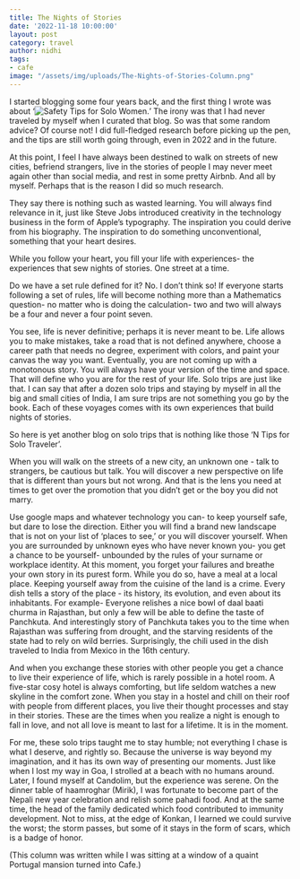 ```yaml
---
title: The Nights of Stories
date: '2022-11-18 10:00:00'
layout: post
category: travel
author: nidhi
tags:
- cafe
image: "/assets/img/uploads/The-Nights-of-Stories-Column.png"
---
```


I started blogging some four years back, and the first thing I wrote was about ‘![Safety Tips for Solo Women.](https://blog.junkjam.in/2018/03/18/safety-tips-for-solo-women-traveller/)’ The irony was that I had never traveled by myself when I curated that blog. So was that some random advice? Of course not! I did full-fledged research before picking up the pen, and the tips are still worth going through, even in 2022 and in the future.

At this point, I feel I have always been destined to walk on streets of new cities, befriend strangers, live in the stories of people I may never meet again other than social media, and rest in some pretty Airbnb. And all by myself. Perhaps that is the reason I did so much research.

They say there is nothing such as wasted learning. You will always find relevance in it, just like Steve Jobs introduced creativity in the technology business in the form of Apple’s typography. The inspiration you could derive from his biography. The inspiration to do something unconventional, something that your heart desires. 

While you follow your heart, you fill your life with experiences- the experiences that sew nights of stories. One street at a time. 

Do we have a set rule defined for it? No. I don’t think so! If everyone starts following a set of rules, life will become nothing more than a Mathematics question- no matter who is doing the calculation- two and two will always be a four and never a four point seven.

You see, life is never definitive; perhaps it is never meant to be. Life allows you to make mistakes, take a road that is not defined anywhere, choose a career path that needs no degree, experiment with colors, and paint your canvas the way you want. Eventually, you are not coming up with a monotonous story. You will always have your version of the time and space. That will define who you are for the rest of your life. 
Solo trips are just like that. I can say that after a dozen solo trips and staying by myself in all the big and small cities of India, I am sure trips are not something you go by the book. Each of these voyages comes with its own experiences that build nights of stories. 

So here is yet another blog on solo trips that is nothing like those ‘N Tips for Solo Traveler’.

When you will walk on the streets of a new city, an unknown one - talk to strangers, be cautious but talk. You will discover a new perspective on life that is different than yours but not wrong. And that is the lens you need at times to get over the promotion that you didn’t get or the boy you did not marry. 

Use google maps and whatever technology you can- to keep yourself safe, but dare to lose the direction. Either you will find a brand new landscape that is not on your list of ‘places to see,’ or you will discover yourself.  When you are surrounded by unknown eyes who have never known you- you get a chance to be yourself- unbounded by the rules of your surname or workplace identity. At this moment,  you forget your failures and breathe your own story in its purest form.
While you do so, have a meal at a local place. Keeping yourself away from the cuisine of the land is a crime. Every dish tells a story of the place - its history, its evolution, and even about its inhabitants. For example- Everyone relishes a nice bowl of daal baati churma in Rajasthan, but only a few will be able to define the taste of Panchkuta. And interestingly story of Panchkuta takes you to the time when Rajasthan was suffering from drought, and the starving residents of the state had to rely on wild berries. Surprisingly, the chili used in the dish traveled to India from Mexico in the 16th century.




And when you exchange these stories with other people you get a chance to live their experience of life, which is rarely possible in a hotel room. A five-star cosy hotel is always comforting, but life seldom watches a new skyline in the comfort zone. When you stay in a hostel and chill on their roof with people from different places, you live their thought processes and stay in their stories. These are the times when you realize a night is enough to fall in love, and not all love is meant to last for a lifetime. It is in the moment.

For me, these solo trips taught me to stay humble; not everything I chase is what I deserve, and rightly so. Because the universe is way beyond my imagination, and it has its own way of presenting our moments. Just like when I lost my way in Goa, I strolled at a beach with no humans around. Later, I found myself at Candolim, but the experience was serene. On the dinner table of haamroghar (Mirik), I was fortunate to become part of the Nepali new year celebration and relish some pahadi food. And at the same time, the head of the family dedicated which food contributed to immunity development. Not to miss, at the edge of Konkan, I learned we could survive the worst; the storm passes, but some of it stays in the form of scars, which is a badge of honor. 

(This column was written while I was sitting at a window of a quaint Portugal mansion turned into Cafe.)
